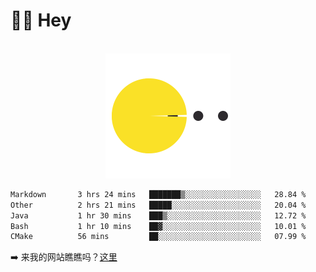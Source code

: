 
# 👋🏻 Hey
<div align="center">
	<br>
	<img src="https://raw.githubusercontent.com/Aniket965/Aniket965/master/pacman.svg?sanitize=true" width="200" height="200">
	<br>
</div>

<!--START_SECTION:waka-->

```txt
Markdown       3 hrs 24 mins   ███████▒░░░░░░░░░░░░░░░░░   28.84 %
Other          2 hrs 21 mins   █████░░░░░░░░░░░░░░░░░░░░   20.04 %
Java           1 hr 30 mins    ███▒░░░░░░░░░░░░░░░░░░░░░   12.72 %
Bash           1 hr 10 mins    ██▓░░░░░░░░░░░░░░░░░░░░░░   10.01 %
CMake          56 mins         ██░░░░░░░░░░░░░░░░░░░░░░░   07.99 %
```

<!--END_SECTION:waka-->

 ➡️  来我的网站瞧瞧吗？[这里](https://www.shaolongfei.com)
